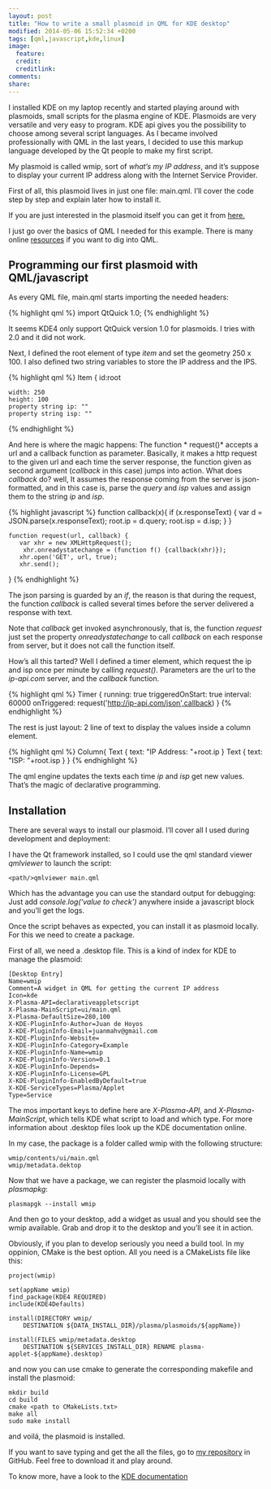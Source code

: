 ```yaml
---
layout: post
title: "How to write a small plasmoid in QML for KDE desktop"
modified: 2014-05-06 15:52:34 +0200
tags: [qml,javascript,kde,linux]
image:
  feature: 
  credit: 
  creditlink: 
comments: 
share: 
---
```

I installed KDE on my laptop recently and started playing around with plasmoids, small scripts for the plasma engine of KDE. Plasmoids are very versatile and very easy to program. KDE api gives you the possibility to choose among  several script languages. As I became involved professionally with QML in the last years, I decided  to use this markup language developed by the Qt  people to make my first script.

My plasmoid is called wmip, sort of *what’s my IP address*, and it’s suppose to display your current IP address along with the Internet Service Provider.

First of all, this plasmoid lives in just one file: main.qml. I’ll cover the code step by step and explain later how to install it.

If you are just interested in the plasmoid itself you can get it from [here.](http://kde-apps.org/content/show.php/wmip?content=165084&PHPSESSID=d8fa8a386fcc05b6effdcf91d271c431)

I just go over the basics of QML I needed for this example. There is many online [resources](http://qt-project.org/doc/qt-5/qmlfirststeps.html) if you want to dig into QML. 

Programming our first plasmoid with QML/javascript
------------------------------------------------------------------------------

As every QML file, main.qml starts importing the needed headers:

{% highlight qml %}
import QtQuick 1.0;
{% endhighlight %}

It seems KDE4 only support QtQuick version 1.0 for plasmoids. I tries with 2.0 and it did not work.

Next, I defined the root element of type *item* and set the geometry 250 x 100. I also defined two string variables to store the IP address and the IPS.

{% highlight qml %}
Item {
    id:root

    width: 250
    height: 100
    property string ip: ""
    property string isp: ""
{% endhighlight %}

And here is where the magic happens: The function * request()* accepts a url and a callback function as parameter. Basically, it makes a http request to the given url and each time the server response, the function given as second argument (*callback* in this case) jumps into action. What does *callback* do? well, It assumes the response coming from the server is json-formatted, and in this case is, parse the *query* and *isp* values and assign them to the string *ip* and *isp*.

{% highlight javascript %}
  function callback(x){
        if (x.responseText) {
            var d = JSON.parse(x.responseText);
            root.ip = d.query;
            root.isp = d.isp;
        }
    }

    function request(url, callback) {
       var xhr = new XMLHttpRequest();
        xhr.onreadystatechange = (function f() {callback(xhr)});
       xhr.open('GET', url, true);
       xhr.send();
   }
{% endhighlight %}

The json parsing is guarded by an *if*, the reason is that during the request, the function *callback* is called several times before the server delivered a response with text.

Note that *callback* get invoked asynchronously, that is, the function *request* just set the property *onreadystatechange* to call *callback* on each response from server, but it does not call the function itself. 

How’s all this tarted?  Well I defined a timer element, which request the ip and isp once per minute by calling *request()*. Parameters  are the url to the *ip-api.com* server, and the *callback* function.

{% highlight qml %}
 Timer {
        running: true
        triggeredOnStart: true
        interval: 60000
        onTriggered: request('http://ip-api.com/json',callback)
    }
{% endhighlight %}

The rest is just layout: 2 line of text to display the values inside a column element.

{% highlight qml %}
   Column{
        Text {  text: "IP Address: "+root.ip }
        Text {  text: "ISP: "+root.isp }
 }
{% endhighlight %}


The qml engine updates the texts each time *ip* and *isp* get new values. That’s the magic of declarative programming.
 
Installation
------------

There are several ways to install our plasmoid. I’ll cover all I used during development and deployment:

I have the Qt framework installed, so I could use the qml standard viewer *qmlviewer* to launch the script:

    <path/>qmlviewer main.qml

Which has the advantage you can use the standard output for debugging: Just add *console.log(‘value to check’)* anywhere inside a javascript block and you’ll get the logs.

Once the script behaves as expected, you can install it as plasmoid locally. For this we need to create a package.

First of all, we need a .desktop file. This is a kind of index for KDE to manage the plasmoid:

    [Desktop Entry]
    Name=wmip
    Comment=A widget in QML for getting the current IP address
    Icon=kde 
    X-Plasma-API=declarativeappletscript
    X-Plasma-MainScript=ui/main.qml
    X-Plasma-DefaultSize=280,100    
    X-KDE-PluginInfo-Author=Juan de Hoyos
    X-KDE-PluginInfo-Email=juanmahv@gmail.com
    X-KDE-PluginInfo-Website=
    X-KDE-PluginInfo-Category=Example
    X-KDE-PluginInfo-Name=wmip
    X-KDE-PluginInfo-Version=0.1    
    X-KDE-PluginInfo-Depends=
    X-KDE-PluginInfo-License=GPL
    X-KDE-PluginInfo-EnabledByDefault=true
    X-KDE-ServiceTypes=Plasma/Applet
    Type=Service 

The mos important keys to define here are *X-Plasma-API*, and *X-Plasma-MainScript*, which tells KDE what script to load and which type. For more information about .desktop files look up the KDE documentation online.

In my case, the package is a folder called wmip with the following structure:
 
    wmip/contents/ui/main.qml
    wmip/metadata.dektop

Now that we have a package, we can register the plasmoid locally with *plasmapkg*:

    plasmapgk --install wmip

And then go to your desktop, add a widget as usual and you should see the wmip available. Grab and drop it to the desktop and you’ll see it in action.

Obviously, if you plan to develop seriously you need a build tool. In my oppinion, CMake is the best option.
All you need is a CMakeLists file like this:

    project(wmip)
    
    set(appName wmip)
    find_package(KDE4 REQUIRED) 
    include(KDE4Defaults) 

    install(DIRECTORY wmip/
        DESTINATION ${DATA_INSTALL_DIR}/plasma/plasmoids/${appName})
 
    install(FILES wmip/metadata.desktop
        DESTINATION ${SERVICES_INSTALL_DIR} RENAME plasma-applet-${appName}.desktop)

        
and now you can use cmake to generate the corresponding makefile and install the plasmoid:

    mkdir build
    cd build
    cmake <path to CMakeLists.txt>
    make all
    sudo make install
  
and voilá, the plasmoid is installed.


If you want to save typing and get the all the files, go to [my repository](https://github.com/juanmahv/wmip) in GitHub. Feel free to download it and play around.

To know more, have a look to the [KDE documentation](http://techbase.kde.org/Development/Tutorials/Plasma/QML/GettingStarted)